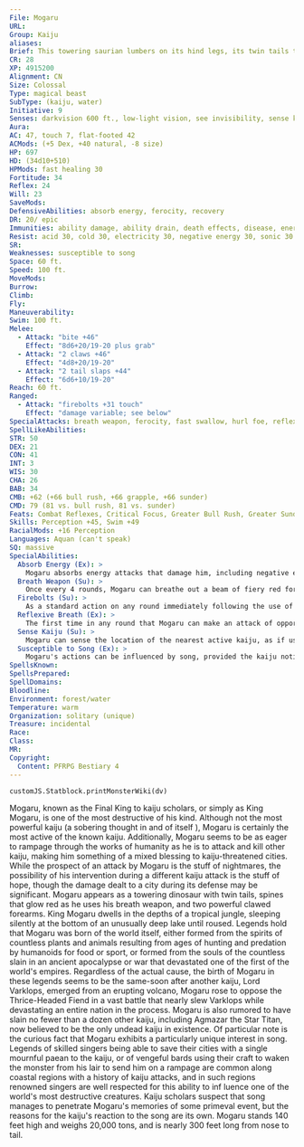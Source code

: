 ```yaml
---
File: Mogaru
URL: 
Group: Kaiju
aliases: 
Brief: This towering saurian lumbers on its hind legs, its twin tails thrashing and the spines on its back glowing with red energy.
CR: 28
XP: 4915200
Alignment: CN
Size: Colossal
Type: magical beast
SubType: (kaiju, water)
Initiative: 9
Senses: darkvision 600 ft., low-light vision, see invisibility, sense kaiju; Perception +45
Aura: 
AC: 47, touch 7, flat-footed 42
ACMods: (+5 Dex, +40 natural, -8 size)
HP: 697
HD: (34d10+510)
HPMods: fast healing 30
Fortitude: 34
Reflex: 24
Will: 23
SaveMods: 
DefensiveAbilities: absorb energy, ferocity, recovery
DR: 20/ epic
Immunities: ability damage, ability drain, death effects, disease, energy drain, fire, and fear
Resist: acid 30, cold 30, electricity 30, negative energy 30, sonic 30
SR: 
Weaknesses: susceptible to song
Space: 60 ft.
Speed: 100 ft.
MoveMods: 
Burrow: 
Climb: 
Fly: 
Maneuverability: 
Swim: 100 ft.
Melee: 
  - Attack: "bite +46"
    Effect: "8d6+20/19-20 plus grab"
  - Attack: "2 claws +46"
    Effect: "4d8+20/19-20"
  - Attack: "2 tail slaps +44"
    Effect: "6d6+10/19-20"
Reach: 60 ft.
Ranged: 
  - Attack: "firebolts +31 touch"
    Effect: "damage variable; see below"
SpecialAttacks: breath weapon, ferocity, fast swallow, hurl foe, reflexive breath, swallow whole (10d6 bludgeoning and 10d6 fire damage, AC 30, 69 hp), trample (4d8+30, DC 47)
SpellLikeAbilities: 
STR: 50
DEX: 21
CON: 41
INT: 3
WIS: 30
CHA: 26
BAB: 34
CMB: +62 (+66 bull rush, +66 grapple, +66 sunder)
CMD: 79 (81 vs. bull rush, 81 vs. sunder)
Feats: Combat Reflexes, Critical Focus, Greater Bull Rush, Greater Sunder, Greater Vital Strike, Improved Bull Rush, Improved Critical (bite), Improved Critical (claw), Improved Initiative, Improved Iron Will, Improved Sunder, Improved Vital Strike, Iron Will, Multiattack, Power Attack, Staggering Critical, Vital Strike
Skills: Perception +45, Swim +49
RacialMods: +16 Perception
Languages: Aquan (can't speak)
SQ: massive
SpecialAbilities:
  Absorb Energy (Ex): >
    Mogaru absorbs energy attacks that damage him, including negative energy attacks. Damage blocked by one of his resistances or immunities instead heals him an amount equal to the damage dealt. He may absorb only one kind of energy in this manner in a round. The first type of energy that affects him in a round (whether or not it penetrates his immunities or resistance to actually damage him) sets the type of energy he absorbs for that round. Hit points gained in excess of his normal maximum are lost. Mogaru cannot gain healing from energy effects generated by himself.
  Breath Weapon (Su): >
    Once every 4 rounds, Mogaru can breathe out a beam of fiery red force. When Mogaru uses this attack, he can choose to focus the breath weapon into a single 1,200-foot-long line, or he can shorten the range and turn his head and body while breathing, effectively affecting a 600-foot-long cone. All creatures caught in this area of effect take 20d6 points of fire damage, 20d6 points of force damage, and are staggered for 1d6 rounds from the devastating energy (Reflex DC 42 halves the damage and prevents the staggered effect). A creature slain by this effect is disintegrated, whether the saving throw was successful or not. This breath weapon is particularly effective at blasting through cover-cover does not grant any bonuses on Reflex saves against Mogaru's breath weapon. The save DC is Constitution-based.
  Firebolts (Su): >
    As a standard action on any round immediately following the use of his breath weapon, Mogaru can fire bolts of red energy from the glowing spines along his back. These bolts are ranged touch attacks with a range of 1,200 feet. When Mogaru uses this ability, he must choose between firing one firebolt, three firebolts, or six firebolts. If he fires one, it deals 20d6 points of damage on a hit. If he fires three bolts, each deals 8d6 points of damage on a hit. If he fires six bolts, each deals 5d6 points of damage on a hit. Half of the damage caused by any one firebolt is fire damage, the other half is force damage. Firebolts deal full damage against objects, and ignore the first 10 points of hardness possessed by an object.
  Reflexive Breath (Ex): >
    The first time in any round that Mogaru can make an attack of opportunity, he can choose to use a diminished version of his breath weapon instead of making a physical attack. This reflexive breath weapon attack only targets the creature that provoked the attack of opportunity, but otherwise causes the same damage and effects his breath weapon normally inflicts (Reflex DC 32 halves the damage and negates the staggered effect). Use of his breath weapon in this way does not affect the recharge rate of the regular breath weapon. The save DC is Constitution-based, and includes a -10 penalty to reflect the fact that the reflexive breath is a shorter (but no less intense) blast of energy than the kaiju's typical breath weapon attack.
  Sense Kaiju (Su): >
    Mogaru can sense the location of the nearest active kaiju, as if using discern location, at will.
  Susceptible to Song (Ex): >
    Mogaru's actions can be influenced by song, provided the kaiju notices the singing. If the kaiju is not currently engaged in battle, he automatically hears any song within 100 feet that is directed at him in an attempt to influence him, but when he is in combat, there's only a cumulative 20% chance per round of sustained singing that he notices the song. In order to influence Mogaru, the singer must make a DC 35 Perform (sing) check (this check cannot be bolstered by the aid another action, and the singer cannot take 10 or 20 on the check). The result of this check sets the DC of the Will save Mogaru must make in order to not be influenced by the song. The singer can choose to influence Mogaru as if she had successfully cast suggestion on the kaiju (CL = the singer's ranks in Perform [sing]). If Mogaru succeeds at a Will save (DC = the singer's ranks in Perform [sing] + the singer's Charisma modifier), the effects of the influence last for a maximum of 1d4 rounds; otherwise, the effects last as long as a suggestion spell would normally last. Mogaru cannot use his recovery ability to recover from song influence, and a single singer may influence Mogaru only once per day.
SpellsKnown: 
SpellsPrepared: 
SpellDomains: 
Bloodline: 
Environment: forest/water
Temperature: warm
Organization: solitary (unique)
Treasure: incidental
Race: 
Class: 
MR: 
Copyright:
  Content: PFRPG Bestiary 4
---
```

```dataviewjs
customJS.Statblock.printMonsterWiki(dv)
```
Mogaru, known as the Final King to kaiju scholars, or simply as King Mogaru, is one of the most destructive of his kind. Although not the most powerful kaiju (a sobering thought in and of itself ), Mogaru is certainly the most active of the known kaiju. Additionally, Mogaru seems to be as eager to rampage through the works of humanity as he is to attack and kill other kaiju, making him something of a mixed blessing to kaiju-threatened cities. While the prospect of an attack by Mogaru is the stuff of nightmares, the possibility of his intervention during a different kaiju attack is the stuff of hope, though the damage dealt to a city during its defense may be significant. Mogaru appears as a towering dinosaur with twin tails, spines that glow red as he uses his breath weapon, and two powerful clawed forearms. King Mogaru dwells in the depths of a tropical jungle, sleeping silently at the bottom of an unusually deep lake until roused. Legends hold that Mogaru was born of the world itself, either formed from the spirits of countless plants and animals resulting from ages of hunting and predation by humanoids for food or sport, or formed from the souls of the countless slain in an ancient apocalypse or war that devastated one of the first of the world's empires. Regardless of the actual cause, the birth of Mogaru in these legends seems to be the same-soon after another kaiju, Lord Varklops, emerged from an erupting volcano, Mogaru rose to oppose the Thrice-Headed Fiend in a vast battle that nearly slew Varklops while devastating an entire nation in the process. Mogaru is also rumored to have slain no fewer than a dozen other kaiju, including Agmazar the Star Titan, now believed to be the only undead kaiju in existence. Of particular note is the curious fact that Mogaru exhibits a particularly unique interest in song. Legends of skilled singers being able to save their cities with a single mournful paean to the kaiju, or of vengeful bards using their craft to waken the monster from his lair to send him on a rampage are common along coastal regions with a history of kaiju attacks, and in such regions renowned singers are well respected for this ability to inf luence one of the world's most destructive creatures. Kaiju scholars suspect that song manages to penetrate Mogaru's memories of some primeval event, but the reasons for the kaiju's reaction to the song are its own. Mogaru stands 140 feet high and weighs 20,000 tons, and is nearly 300 feet long from nose to tail.
